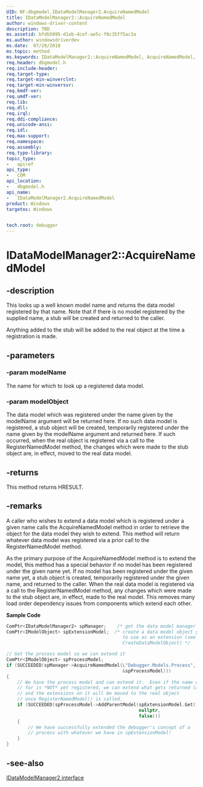 ```yaml
---
UID: NF:dbgmodel.IDataModelManager2.AcquireNamedModel
title: IDataModelManager2::AcquireNamedModel
author: windows-driver-content
description: TBD
ms.assetid: bfdb5095-d1eb-4cef-ae5c-f6c35ff5ac3a
ms.author: windowsdriverdev
ms.date:  07/20/2018
ms.topic: method
ms.keywords: IDataModelManager2::AcquireNamedModel, AcquireNamedModel, IDataModelManager2.AcquireNamedModel, IDataModelManager2::AcquireNamedModel, IDataModelManager2.AcquireNamedModel
req.header: dbgmodel.h
req.include-header:
req.target-type:
req.target-min-winverclnt:
req.target-min-winversvr:
req.kmdf-ver:
req.umdf-ver:
req.lib:
req.dll:
req.irql: 
req.ddi-compliance:
req.unicode-ansi:
req.idl:
req.max-support:
req.namespace:
req.assembly:
req.type-library: 
topic_type: 
-	apiref
api_type: 
-	COM
api_location: 
-	dbgmodel.h
api_name: 
-	IDataModelManager2.AcquireNamedModel
product: Windows
targetos: Windows


tech.root: debugger
---
```


# IDataModelManager2::AcquireNamedModel

## -description

This looks up a well known model name and returns the data model registered by that name.  Note that if there is no model registered 
by the supplied name, a stub will be created and returned to the caller. 

Anything added to the stub will be added to the real object at the time a registration is made.

## -parameters

### -param modelName
The name for which to look up a registered data model.

### -param modelObject
The data model which was registered under the name given by the modelName argument will be returned here. If no such data model is registered, a stub object will be created, temporarily registered under the name given by the modelName argument and returned here. If such occurred, when the real object is registered via a call to the RegisterNamedModel method, the changes which were made to the stub object are, in effect, moved to the real data model.


## -returns
This method returns HRESULT.

## -remarks
A caller who wishes to extend a data model which is registered under a given name calls the AcquireNamedModel method in order to retrieve the object for the data model they wish to extend. This method will return whatever data model was registered via a prior call to the RegisterNamedModel method. 

As the primary purpose of the AcquireNamedModel method is to extend the model, this method has a special behavior if no model has been registered under the given name yet. If no model has been registered under the given name yet, a stub object is created, temporarily registered under the given name, and returned to the caller. When the real data model is registered via a call to the RegisterNamedModel method, any changes which were made to the stub object are, in effect, made to the real model. This removes many load order dependency issues from components which extend each other. 

**Sample Code**

```cpp
ComPtr<IDataModelManager2> spManager;    /* get the data model manager */
ComPtr<IModelObject> spExtensionModel;  /* create a data model object you want 
                                           to use as an extension (see
                                           CreateDataModelObject) */

// Get the process model so we can extend it
ComPtr<IModelObject> spProcessModel;
if (SUCCEEDED(spManager->AcquireNamedModel(L"Debugger.Models.Process", 
                                           &spProcessModel)))
{
    // We have the process model and can extend it.  Even if the name we queried 
    // for is *NOT* yet registered, we can extend what gets returned (a stub)
    // and the extensions on it will be moved to the real object 
    // once RegisterNamedModel() is called.
    if (SUCCEEDED(spProcessModel->AddParentModel(spExtensionModel.Get(), 
                                                 nullptr, 
                                                 false)))
    {
        // We have successfully extended the debugger's concept of a 
        // process with whatever we have in spExtensionModel!
    }
}
```

## -see-also

[IDataModelManager2 interface](nn-dbgmodel-idatamodelmanager2.md)
